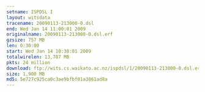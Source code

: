 ```yaml
---
setname: ISPDSL I
layout: witsdata
tracename: 20090113-213000-0.dsl
end: Wed Jan 14 11:00:01 2009
originalname: 20090113-213000-0.dsl.erf
gzsize: 757 MB
len: 0:30:00
start: Wed Jan 14 10:30:01 2009
totalwirelen: 13,787 MB
pkts: 24 million
download: ftp://wits.cs.waikato.ac.nz/ispdsl/1/20090113-213000-0.dsl.erf.gz
size: 1,900 MB
md5: 5e727c925ca0c3ae9bfbf01a3861ad8a
---
```

